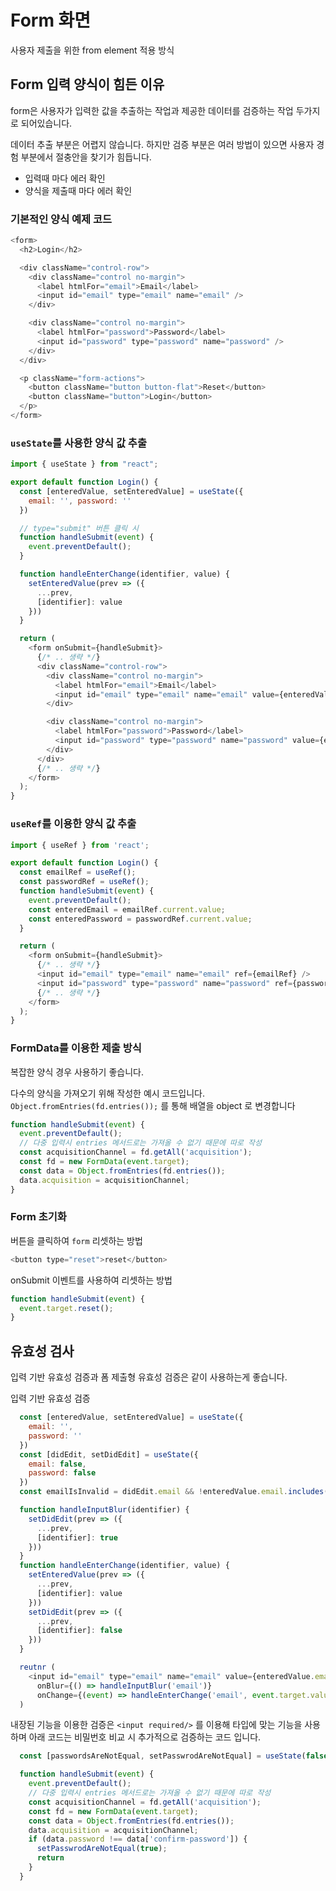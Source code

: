 # Form 화면

사용자 제출을 위한 from element 적용 방식

## Form 입력 양식이 힘든 이유

form은 사용자가 입력한 값을 추출하는 작업과 제공한 데이터를 검증하는 작업 두가지로 되어있습니다.

데이터 추출 부분은 어렵지 않습니다. 하지만 검증 부분은 여러 방법이 있으면 사용자 경험 부분에서 절충안을 찾기가 힘듭니다.

- 입력때 마다 에러 확인
- 양식을 제출때 마다 에러 확인

### 기본적인 양식 예제 코드

```javascript
<form>
  <h2>Login</h2>

  <div className="control-row">
    <div className="control no-margin">
      <label htmlFor="email">Email</label>
      <input id="email" type="email" name="email" />
    </div>

    <div className="control no-margin">
      <label htmlFor="password">Password</label>
      <input id="password" type="password" name="password" />
    </div>
  </div>

  <p className="form-actions">
    <button className="button button-flat">Reset</button>
    <button className="button">Login</button>
  </p>
</form>
```

### `useState`를 사용한 양식 값 추출

```javascript
import { useState } from "react";

export default function Login() {
  const [enteredValue, setEnteredValue] = useState({
    email: '', password: ''
  })

  // type="submit" 버튼 클릭 시 
  function handleSubmit(event) {
    event.preventDefault();  
  }

  function handleEnterChange(identifier, value) {
    setEnteredValue(prev => ({
      ...prev,
      [identifier]: value
    }))
  }

  return (
    <form onSubmit={handleSubmit}>
      {/* .. 생략 */}
      <div className="control-row">
        <div className="control no-margin">
          <label htmlFor="email">Email</label>
          <input id="email" type="email" name="email" value={enteredValue.email} onChange={(event) => handleEnterChange('email', event.target.value)} />
        </div>

        <div className="control no-margin">
          <label htmlFor="password">Password</label>
          <input id="password" type="password" name="password" value={enteredValue.password} onChange={(event) => handleEnterChange('password', event.target.value)} />
        </div>
      </div>
      {/* .. 생략 */}
    </form>
  );
}
```

### `useRef`를 이용한 양식 값 추출

```javascript
import { useRef } from 'react';

export default function Login() {
  const emailRef = useRef();
  const passwordRef = useRef();
  function handleSubmit(event) {
    event.preventDefault();
    const enteredEmail = emailRef.current.value;
    const enteredPassword = passwordRef.current.value;
  }

  return (
    <form onSubmit={handleSubmit}>
      {/* .. 생략 */}
      <input id="email" type="email" name="email" ref={emailRef} />
      <input id="password" type="password" name="password" ref={passwordRef} />
      {/* .. 생략 */}
    </form>
  );
}

```

### FormData를 이용한 제출 방식

복잡한 양식 경우 사용하기 좋습니다.

다수의 양식을 가져오기 위해 작성한 예시 코드입니다.  
`Object.fromEntries(fd.entries());` 를 통해 배열을 object 로 변경합니다

```javascript
function handleSubmit(event) {
  event.preventDefault();
  // 다중 입력시 entries 메서드로는 가져올 수 없기 때문에 따로 작성
  const acquisitionChannel = fd.getAll('acquisition');
  const fd = new FormData(event.target);
  const data = Object.fromEntries(fd.entries());
  data.acquisition = acquisitionChannel;
}
```

### Form 초기화

버튼을 클릭하여 `form` 리셋하는 방법

```javascript
<button type="reset">reset</button>
```

onSubmit 이벤트를 사용하여 리셋하는 방법

```javascript
function handleSubmit(event) {
  event.target.reset();
}
```

## 유효성 검사

입력 기반 유효성 검증과 폼 제출형 유효성 검증은 같이 사용하는게 좋습니다.

입력 기반 유효성 검증

```javascript
  const [enteredValue, setEnteredValue] = useState({
    email: '',
    password: ''
  })
  const [didEdit, setDidEdit] = useState({
    email: false,
    password: false
  })
  const emailIsInvalid = didEdit.email && !enteredValue.email.includes('@');

  function handleInputBlur(identifier) {
    setDidEdit(prev => ({
      ...prev,
      [identifier]: true
    }))
  }
  function handleEnterChange(identifier, value) {
    setEnteredValue(prev => ({
      ...prev,
      [identifier]: value
    }))
    setDidEdit(prev => ({
      ...prev,
      [identifier]: false
    }))
  }

  reutnr (
    <input id="email" type="email" name="email" value={enteredValue.email} 
      onBlur={() => handleInputBlur('email')}
      onChange={(event) => handleEnterChange('email', event.target.value)} />
  )
```

내장된 기능을 이용한 검증은 `<input required/>` 를 이용해 타입에 맞는 기능을 사용하며 아래 코드는 비밀번호 비교 시 추가적으로 검증하는 코드 입니다.

```javascript
  const [passwordsAreNotEqual, setPasswrodAreNotEqual] = useState(false);

  function handleSubmit(event) {
    event.preventDefault();
    // 다중 입력시 entries 메서드로는 가져올 수 없기 때문에 따로 작성
    const acquisitionChannel = fd.getAll('acquisition');
    const fd = new FormData(event.target);
    const data = Object.fromEntries(fd.entries());
    data.acquisition = acquisitionChannel;
    if (data.password !== data['confirm-password']) {
      setPasswrodAreNotEqual(true);
      return
    }
  }
```